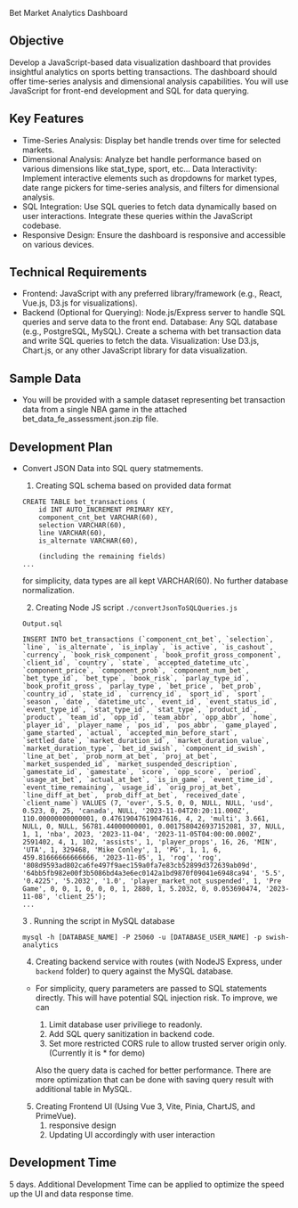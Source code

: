Bet Market Analytics Dashboard

## Objective

Develop a JavaScript-based data visualization dashboard that provides insightful analytics on sports betting transactions. The dashboard should offer time-series analysis and dimensional analysis capabilities. You will use JavaScript for front-end development and SQL for data querying.

## Key Features

- Time-Series Analysis: Display bet handle trends over time for selected markets.
- Dimensional Analysis: Analyze bet handle performance based on various dimensions like stat_type, sport, etc...
  Data Interactivity: Implement interactive elements such as dropdowns for market types, date range pickers for time-series analysis, and filters for dimensional analysis.
- SQL Integration: Use SQL queries to fetch data dynamically based on user interactions. Integrate these queries within the JavaScript codebase.
- Responsive Design: Ensure the dashboard is responsive and accessible on various devices.

## Technical Requirements

- Frontend: JavaScript with any preferred library/framework (e.g., React, Vue.js, D3.js for visualizations).
- Backend (Optional for Querying): Node.js/Express server to handle SQL queries and serve data to the front end.
  Database: Any SQL database (e.g., PostgreSQL, MySQL). Create a schema with bet transaction data and write SQL queries to fetch the data.
  Visualization: Use D3.js, Chart.js, or any other JavaScript library for data visualization.

## Sample Data

- You will be provided with a sample dataset representing bet transaction data from a single NBA game in the attached bet_data_fe_assessment.json.zip file.

## Development Plan

- Convert JSON Data into SQL query statmements.

  1. Creating SQL schema based on provided data format

  ```
  CREATE TABLE bet_transactions (
      id INT AUTO_INCREMENT PRIMARY KEY,
      component_cnt_bet VARCHAR(60),
      selection VARCHAR(60),
      line VARCHAR(60),
      is_alternate VARCHAR(60),

      (including the remaining fields)
  ...
  ```

  for simplicity, data types are all kept VARCHAR(60). No further database normalization.

  2. Creating Node JS script `./convertJsonToSQLQueries.js`

  `Output.sql`

  ```
  INSERT INTO bet_transactions (`component_cnt_bet`, `selection`, `line`, `is_alternate`, `is_inplay`, `is_active`, `is_cashout`, `currency`, `book_risk_component`, `book_profit_gross_component`, `client_id`, `country`, `state`, `accepted_datetime_utc`, `component_price`, `component_prob`, `component_num_bet`, `bet_type_id`, `bet_type`, `book_risk`, `parlay_type_id`, `book_profit_gross`, `parlay_type`, `bet_price`, `bet_prob`, `country_id`, `state_id`, `currency_id`, `sport_id`, `sport`, `season`, `date`, `datetime_utc`, `event_id`, `event_status_id`, `event_type_id`, `stat_type_id`, `stat_type`, `product_id`, `product`, `team_id`, `opp_id`, `team_abbr`, `opp_abbr`, `home`, `player_id`, `player_name`, `pos_id`, `pos_abbr`, `game_played`, `game_started`, `actual`, `accepted_min_before_start`, `settled_date`, `market_duration_id`, `market_duration_value`, `market_duration_type`, `bet_id_swish`, `component_id_swish`, `line_at_bet`, `prob_norm_at_bet`, `proj_at_bet`, `market_suspended_id`, `market_suspended_description`, `gamestate_id`, `gamestate`, `score`, `opp_score`, `period`, `usage_at_bet`, `actual_at_bet`, `is_in_game`, `event_time_id`, `event_time_remaining`, `usage_id`, `orig_proj_at_bet`, `line_diff_at_bet`, `prob_diff_at_bet`, `received_date`, `client_name`) VALUES (7, 'over', 5.5, 0, 0, NULL, NULL, 'usd', 0.523, 0, 25, 'canada', NULL, '2023-11-04T20:20:11.000Z', 110.00000000000001, 0.47619047619047616, 4, 2, 'multi', 3.661, NULL, 0, NULL, 56781.44000000001, 0.0017580426937152081, 37, NULL, 1, 1, 'nba', 2023, '2023-11-04', '2023-11-05T04:00:00.000Z', 2591402, 4, 1, 102, 'assists', 1, 'player_props', 16, 26, 'MIN', 'UTA', 1, 329468, 'Mike Conley', 1, 'PG', 1, 1, 6, 459.81666666666666, '2023-11-05', 1, 'rog', 'rog', '808d9593ad802ca6fe497f9aec159a0fa7e83cb52899d372639ab09d', '64bb5fb982e00f3b5086bd4a3e6ec0142a1bd9870f09041e6948ca94', '5.5', '0.4225', '5.2032', '1.0', 'player_market_not_suspended', 1, 'Pre Game', 0, 0, 1, 0, 0, 0, 1, 2880, 1, 5.2032, 0, 0.053690474, '2023-11-08', 'client_25');
  ...

  ```

  3 . Running the script in MySQL database

  ```
  mysql -h [DATABASE_NAME] -P 25060 -u [DATABASE_USER_NAME] -p swish-analytics
  ```

  4. Creating backend service with routes (with NodeJS Express, under `backend` folder) to query against the MySQL database.

  - For simplicity, query parameters are passed to SQL statements directly. This will have potential SQL injection risk. To improve, we can

    1. Limit database user priviliege to readonly.
    2. Add SQL query sanitization in backend code.
    3. Set more restricted CORS rule to allow trusted server origin only. (Currently it is \* for demo)

    Also the query data is cached for better performance. There are more optimization that can be done with saving query result with additional table in MySQL.

  5. Creating Frontend UI (Using Vue 3, Vite, Pinia, ChartJS, and PrimeVue).
     1. responsive design
     2. Updating UI accordingly with user interaction

## Development Time

5 days. Additional Development Time can be applied to optimize the speed up the UI and data response time.
